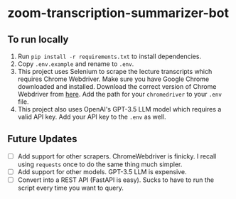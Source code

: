 # zoom-transcription-summarizer-bot

## To run locally
1. Run `pip install -r requirements.txt` to install dependencies.
2. Copy `.env.example` and rename to `.env`.
3. This project uses Selenium to scrape the lecture transcripts which requires Chrome Webdriver. Make sure you have Google Chrome downloaded and installed. Download the correct version of Chrome Webdriver from [here](https://chromedriver.chromium.org/downloads). Add the path for your `chromedriver` to your `.env` file.
4. This project also uses OpenAI's GPT-3.5 LLM model which requires a valid API key. Add your API key to the `.env` as well.

## Future Updates
- [ ] Add support for other scrapers. ChromeWebdriver is finicky. I recall using `requests` once to do the same thing much simpler.
- [ ] Add support for other models. GPT-3.5 LLM is expensive.
- [ ] Convert into a REST API (FastAPI is easy). Sucks to have to run the script every time you want to query.